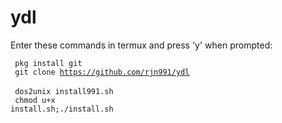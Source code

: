 # ydl

Enter these commands in termux and press 'y' when prompted:

<code> pkg install git </code><br>
<code> git clone https://github.com/rjn991/ydl </code><br>
<code> dos2unix install991.sh </code><br>
<code> chmod u+x install.sh;./install.sh </code>
